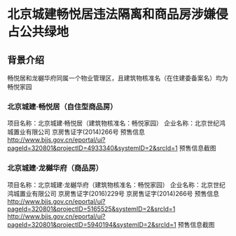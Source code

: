 # 北京城建畅悦居违法隔离和商品房涉嫌侵占公共绿地

## 背景介绍
畅悦居和龙樾华府同属一个物业管理区，且建筑物核准名（在住建委备案名）均为畅悦家园

### 北京城建·畅悦居（自住型商品房）
项目名称：北京城建·畅悦居（建筑物核准名：畅悦家园）
企业名称：北京世纪鸿城置业有限公司
京房售证字(2014)266号
预售信息 
http://www.bjjs.gov.cn/eportal/ui?pageId=320801&projectID=4933340&systemID=2&srcId=1
预售信息截图

### 北京城建·龙樾华府（商品房）
项目名称：北京城建·龙樾华府（建筑物核准名：畅悦家园）
企业名称：北京世纪鸿城置业有限公司
京房售证字(2016)229号
京房售证字(2014)266号
预售信息 
http://www.bjjs.gov.cn/eportal/ui?pageId=320801&projectID=5165525&systemID=2&srcId=1
http://www.bjjs.gov.cn/eportal/ui?pageId=320801&projectID=5940194&systemID=2&srcId=1
预售信息截图




